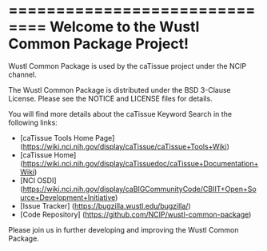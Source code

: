 ==============================
Welcome to the Wustl Common Package Project!
=====================================

Wustl Common Package is used by the caTissue project under the NCIP channel.

The Wustl Common Package is distributed under the BSD 3-Clause License.
Please see the NOTICE and LICENSE files for details.

You will find more details about the caTissue Keyword Search in the following links:
 * [caTissue Tools Home Page] (https://wiki.nci.nih.gov/display/caTissue/caTissue+Tools+Wiki)
 * [caTissue Home] (https://wiki.nci.nih.gov/display/caTissuedoc/caTissue+Documentation+Wiki)
 * [NCI OSDI] (https://wiki.nci.nih.gov/display/caBIGCommunityCode/CBIIT+Open+Source+Development+Initiative)
 * [Issue Tracker] (https://bugzilla.wustl.edu/bugzilla/)
 * [Code Repository] (https://github.com/NCIP/wustl-common-package)

Please join us in further developing and improving the Wustl Common Package.
